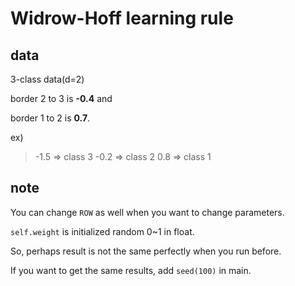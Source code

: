 # Widrow-Hoff learning rule

## data

3-class data(d=2)

border 2 to 3 is **-0.4** and

border 1 to 2 is **0.7**.

ex)

> -1.5 => class 3
> -0.2 => class 2
>  0.8 => class 1


## note

You can change `ROW` as well when you want to change parameters.

`self.weight` is initialized random 0~1 in float.

So, perhaps result is not the same perfectly when you run before.

If you want to get the same results, add `seed(100)` in main.
